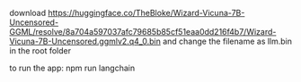 download https://huggingface.co/TheBloke/Wizard-Vicuna-7B-Uncensored-GGML/resolve/8a704a597037afc79685b85cf51eaa0dd216f4b7/Wizard-Vicuna-7B-Uncensored.ggmlv2.q4_0.bin
and change the filename as llm.bin in the root folder

to run the app:
npm run langchain
